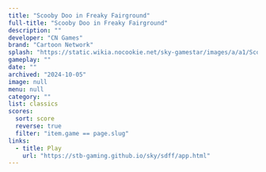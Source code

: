 ```yaml
---
title: "Scooby Doo in Freaky Fairground"
full-title: "Scooby Doo in Freaky Fairground"
description: ""
developer: "CN Games"
brand: "Cartoon Network"
splash: "https://static.wikia.nocookie.net/sky-gamestar/images/a/a1/Scooby_Doo_Freaky_Fairground.png/revision/latest?cb=20230808103609"
gameplay: ""
date: ""
archived: "2024-10-05"
image: null
menu: null
category: ""
list: classics
scores:
  sort: score
  reverse: true
  filter: "item.game == page.slug"
links:
  - title: Play
    url: "https://stb-gaming.github.io/sky/sdff/app.html"
---
```


